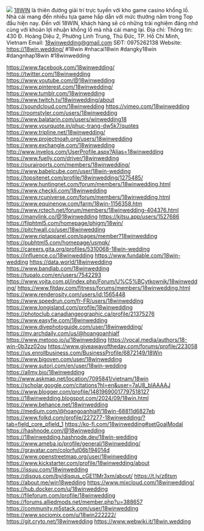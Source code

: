 ![](https://s3-ap-northeast-1.amazonaws.com/g0v-hackmd-images/uploads/upload_494d8c1f7d56371200e74a76a6334c46.jpg)
<a href="https://18win.wedding/">18WIN</a> là thiên đường giải trí trực tuyến với kho game casino khổng lồ. Nhà cái mang đến nhiều tựa game hấp dẫn với mức thưởng nằm trong Top đầu hiện nay. Đến với 18WIN, khách hàng sẽ có những trải nghiệm đáng nhớ cùng với khoản lợi nhuận khổng lồ mà nhà cái mang lại. 
Địa chỉ: 
Thông tin: 430 Đ. Hoàng Diệu 2, Phường Linh Trung, Thủ Đức, TP. Hồ Chí Minh, Vietnam 
Email: 18winwedding@gmail.com 
SĐT: 0975262138 
Website: <a href="https://18win.wedding/">https://18win.wedding/</a> 
#18win #nhacai18win #dangky18win #dangnhap18win #18winwedding

<a href="https://www.facebook.com/18winwedding/">https://www.facebook.com/18winwedding/</a>
<a href="https://twitter.com/18winwedding">https://twitter.com/18winwedding</a>
<a href="https://www.youtube.com/@18winwedding">https://www.youtube.com/@18winwedding</a>
<a href="https://www.pinterest.com/18winwedding/">https://www.pinterest.com/18winwedding/</a>
<a href="https://www.tumblr.com/18winwedding">https://www.tumblr.com/18winwedding</a>
<a href="https://www.twitch.tv/18winwedding/about">https://www.twitch.tv/18winwedding/about</a>
<a href="https://soundcloud.com/18winwedding">https://soundcloud.com/18winwedding</a>
<a href="https://vimeo.com/18winwedding">https://vimeo.com/18winwedding</a>
<a href="https://roomstyler.com/users/18winwedding">https://roomstyler.com/users/18winwedding</a>
<a href="https://www.balatarin.com/users/winwedding18">https://www.balatarin.com/users/winwedding18</a>
<a href="https://www.yourquote.in/phuc-trang-dw5k7/quotes">https://www.yourquote.in/phuc-trang-dw5k7/quotes</a>
<a href="https://www.tripline.net/18winwedding/">https://www.tripline.net/18winwedding/</a>
<a href="https://www.projectnoah.org/users/18winwedding">https://www.projectnoah.org/users/18winwedding</a>
<a href="https://www.exchangle.com/18winwedding">https://www.exchangle.com/18winwedding</a>
<a href="http://www.invelos.com/UserProfile.aspx?Alias=18winwedding">http://www.invelos.com/UserProfile.aspx?Alias=18winwedding</a>
<a href="https://www.fuelly.com/driver/18winwedding">https://www.fuelly.com/driver/18winwedding</a>
<a href="https://ourairports.com/members/18winwedding/">https://ourairports.com/members/18winwedding/</a>
<a href="https://www.babelcube.com/user/18win-wedding">https://www.babelcube.com/user/18win-wedding</a>
<a href="https://topsitenet.com/profile/18winwedding/1275485/">https://topsitenet.com/profile/18winwedding/1275485/</a>
<a href="https://www.huntingnet.com/forum/members/18winwedding.html">https://www.huntingnet.com/forum/members/18winwedding.html</a>
<a href="https://www.checkli.com/18winwedding">https://www.checkli.com/18winwedding</a>
<a href="https://www.rcuniverse.com/forum/members/18winwedding.html">https://www.rcuniverse.com/forum/members/18winwedding.html</a>
<a href="https://www.equinenow.com/farm/18win-1156358.htm">https://www.equinenow.com/farm/18win-1156358.htm</a>
<a href="https://www.rctech.net/forum/members/18winwedding-404376.html">https://www.rctech.net/forum/members/18winwedding-404376.html</a>
<a href="https://manylink.co/@18winwedding">https://manylink.co/@18winwedding</a>
<a href="https://kitsu.app/users/1527686">https://kitsu.app/users/1527686</a>
<a href="https://fliphtml5.com/homepage/phjgm/18win/">https://fliphtml5.com/homepage/phjgm/18win/</a>
<a href="https://pitchwall.co/user/18winwedding">https://pitchwall.co/user/18winwedding</a>
<a href="https://www.riptapparel.com/pages/member?18winwedding">https://www.riptapparel.com/pages/member?18winwedding</a>
<a href="https://pubhtml5.com/homepage/usmqk/">https://pubhtml5.com/homepage/usmqk/</a>
<a href="https://careers.gita.org/profiles/5310068-18win-wedding">https://careers.gita.org/profiles/5310068-18win-wedding</a>
<a href="https://influence.co/18winwedding">https://influence.co/18winwedding</a>
<a href="https://www.fundable.com/18win-wedding">https://www.fundable.com/18win-wedding</a>
<a href="https://data.world/18winwedding">https://data.world/18winwedding</a>
<a href="https://www.bandlab.com/18winwedding">https://www.bandlab.com/18winwedding</a>
<a href="https://tupalo.com/en/users/7542293">https://tupalo.com/en/users/7542293</a>
<a href="https://www.vojta.com.pl/index.php/Forum/U%C5%BCytkownik/18winwedding/">https://www.vojta.com.pl/index.php/Forum/U%C5%BCytkownik/18winwedding/</a>
<a href="https://www.fitday.com/fitness/forums/members/18winwedding.html">https://www.fitday.com/fitness/forums/members/18winwedding.html</a>
<a href="https://www.renderosity.com/users/id:1565448">https://www.renderosity.com/users/id:1565448</a>
<a href="https://www.speedrun.com/fr-FR/users/18winwedding">https://www.speedrun.com/fr-FR/users/18winwedding</a>
<a href="https://www.longisland.com/profile/18winwedding">https://www.longisland.com/profile/18winwedding</a>
<a href="https://photoclub.canadiangeographic.ca/profile/21375276">https://photoclub.canadiangeographic.ca/profile/21375276</a>
<a href="https://www.easyfie.com/18winwedding">https://www.easyfie.com/18winwedding</a>
<a href="https://www.divephotoguide.com/user/18winwedding/">https://www.divephotoguide.com/user/18winwedding/</a>
<a href="https://my.archdaily.com/us/@hoangoanhialf">https://my.archdaily.com/us/@hoangoanhialf</a>
<a href="https://www.metooo.io/u/18winwedding">https://www.metooo.io/u/18winwedding</a>
<a href="https://vocal.media/authors/18-win-0b3zz02ou">https://vocal.media/authors/18-win-0b3zz02ou</a>
<a href="https://www.giveawayoftheday.com/forums/profile/223058">https://www.giveawayoftheday.com/forums/profile/223058</a>
<a href="https://us.enrollbusiness.com/BusinessProfile/6872149/18Win">https://us.enrollbusiness.com/BusinessProfile/6872149/18Win</a>
<a href="https://www.bigoven.com/user/18winwedding">https://www.bigoven.com/user/18winwedding</a>
<a href="https://www.sutori.com/en/user/18win-wedding">https://www.sutori.com/en/user/18win-wedding</a>
<a href="https://allmy.bio/18winwedding">https://allmy.bio/18winwedding</a>
<a href="http://www.askmap.net/location/7095841/vietnam/18win">http://www.askmap.net/location/7095841/vietnam/18win</a>
<a href="https://scholar.google.com/citations?hl=en&user=7aU8_bIAAAAJ">https://scholar.google.com/citations?hl=en&user=7aU8_bIAAAAJ</a>
<a href="https://www.blogger.com/profile/14819690017797518127">https://www.blogger.com/profile/14819690017797518127</a>
<a href="https://18winwedding.blogspot.com/2024/09/18win.html">https://18winwedding.blogspot.com/2024/09/18win.html</a>
<a href="https://www.behance.net/18winwedding">https://www.behance.net/18winwedding</a>
<a href="https://medium.com/@hoangoanhialf/18win-68811d6827eb">https://medium.com/@hoangoanhialf/18win-68811d6827eb</a>
<a href="https://www.folkd.com/profile/227277-18winwedding/?tab=field_core_pfield_1">https://www.folkd.com/profile/227277-18winwedding/?tab=field_core_pfield_1</a>
<a href="https://ko-fi.com/18winwedding#setGoalModal">https://ko-fi.com/18winwedding#setGoalModal</a>
<a href="https://hashnode.com/@18winwedding">https://hashnode.com/@18winwedding</a>
<a href="https://18winwedding.hashnode.dev/18win-wedding">https://18winwedding.hashnode.dev/18win-wedding</a>
<a href="https://www.ameba.jp/profile/general/18winwedding/">https://www.ameba.jp/profile/general/18winwedding/</a>
<a href="https://gravatar.com/colorful06b194014d">https://gravatar.com/colorful06b194014d</a>
<a href="https://www.openstreetmap.org/user/18winwedding">https://www.openstreetmap.org/user/18winwedding</a>
<a href="https://www.kickstarter.com/profile/18winwedding/about">https://www.kickstarter.com/profile/18winwedding/about</a>
<a href="https://issuu.com/18winwedding">https://issuu.com/18winwedding</a>
<a href="https://disqus.com/by/disqus_cGE11Mr3xm/about/">https://disqus.com/by/disqus_cGE11Mr3xm/about/</a>
<a href="https://t.ly/z6tsm">https://t.ly/z6tsm</a>
<a href="https://about.me/win18wedding">https://about.me/win18wedding</a>
<a href="https://www.mixcloud.com/18winwedding/">https://www.mixcloud.com/18winwedding/</a>
<a href="https://hub.docker.com/u/18winwedding">https://hub.docker.com/u/18winwedding</a>
<a href="https://fileforum.com/profile/18winwedding">https://fileforum.com/profile/18winwedding</a>
<a href="https://forums.alliedmods.net/member.php?u=388657">https://forums.alliedmods.net/member.php?u=388657</a>
<a href="https://community.m5stack.com/user/18winwedding">https://community.m5stack.com/user/18winwedding</a>
<a href="https://www.sociomix.com/u/18win222222/">https://www.sociomix.com/u/18win222222/</a>
<a href="https://git.cryto.net/18winwedding">https://git.cryto.net/18winwedding</a>
<a href="https://www.webwiki.it/18win.wedding">https://www.webwiki.it/18win.wedding</a>
